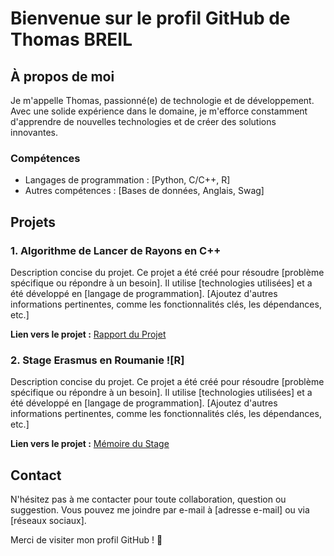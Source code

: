# Bienvenue sur le profil GitHub de Thomas BREIL

## À propos de moi

Je m'appelle Thomas, passionné(e) de technologie et de développement. Avec une solide expérience dans le domaine, je m'efforce constamment d'apprendre de nouvelles technologies et de créer des solutions innovantes.

### Compétences

- Langages de programmation : [Python, C/C++, R]
- Autres compétences : [Bases de données, Anglais, Swag]

## Projets

### 1. Algorithme de Lancer de Rayons en C++

Description concise du projet. Ce projet a été créé pour résoudre [problème spécifique ou répondre à un besoin]. Il utilise [technologies utilisées] et a été développé en [langage de programmation]. [Ajoutez d'autres informations pertinentes, comme les fonctionnalités clés, les dépendances, etc.]

**Lien vers le projet :** [Rapport du Projet]()

### 2. Stage Erasmus en Roumanie ![R]
 
Description concise du projet. Ce projet a été créé pour résoudre [problème spécifique ou répondre à un besoin]. Il utilise [technologies utilisées] et a été développé en [langage de programmation]. [Ajoutez d'autres informations pertinentes, comme les fonctionnalités clés, les dépendances, etc.]

**Lien vers le projet :** [Mémoire du Stage](https://github.com/ThomasBreil/thomasbreil/blob/main/ThomasBREIL_M%C3%A9moire_de_Stage_2023.pdf)

## Contact

N'hésitez pas à me contacter pour toute collaboration, question ou suggestion. Vous pouvez me joindre par e-mail à [adresse e-mail] ou via [réseaux sociaux].

Merci de visiter mon profil GitHub ! 🚀
